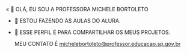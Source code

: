 <
👋 OLÁ, EU SOU  A PROFESSORA MICHELE BORTOLETO
  - 🌱 ESTOU FAZENDO AS AULAS DO ALURA.
- 💞️ ESSE PERFIL É PARA COMPARTILHAR OS MEUS PROJETOS.

  MEU CONTATO É michelebortoleto@professor.educacao.sp.gov.br

<!---
Mibortoleto/Mibortoleto is a ✨ special ✨ repository because its `README.md` (this file) appears on your GitHub profile.
You can click the Preview link to take a look at your changes.
--->
